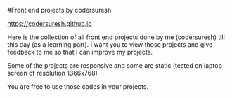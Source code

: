 #Front end projects by codersuresh

https://codersuresh.github.io

Here is the collection of all front end projects done by me (codersuresh) till this day (as a learning part). I want you to view those projects and give feedback to me so that I can improve my projects. 

Some of the projects are responsive and some are static (tested on laptop screen of resolution 1366x768)

You are free to use those codes in your projects.
